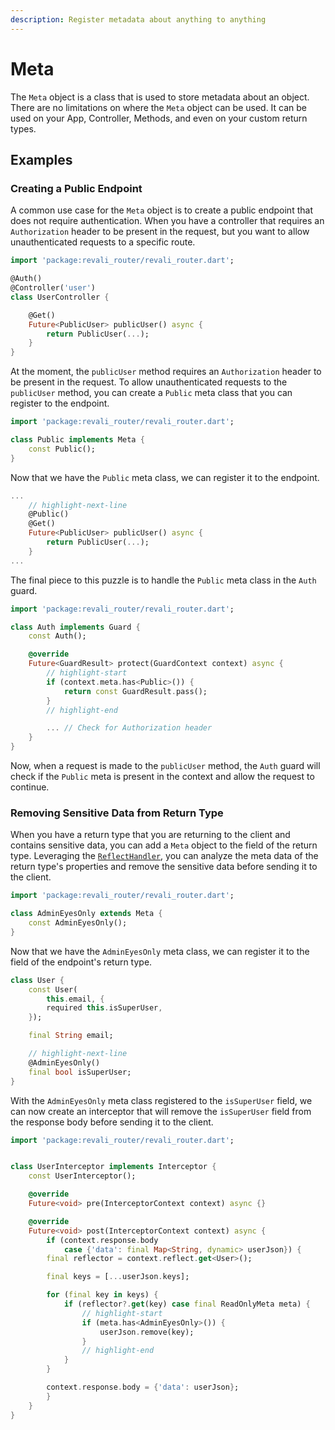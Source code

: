 ```yaml
---
description: Register metadata about anything to anything
---
```


# Meta

The `Meta` object is a class that is used to store metadata about an object. There are no limitations on where the `Meta` object can be used. It can be used on your App, Controller, Methods, and even on your custom return types.

## Examples

### Creating a Public Endpoint

A common use case for the `Meta` object is to create a public endpoint that does not require authentication. When you have a controller that requires an `Authorization` header to be present in the request, but you want to allow unauthenticated requests to a specific route.

```dart title="routes/controllers/user_controller.dart"
import 'package:revali_router/revali_router.dart';

@Auth()
@Controller('user')
class UserController {

    @Get()
    Future<PublicUser> publicUser() async {
        return PublicUser(...);
    }
}
```

At the moment, the `publicUser` method requires an `Authorization` header to be present in the request. To allow unauthenticated requests to the `publicUser` method, you can create a `Public` meta class that you can register to the endpoint.

```dart title="lib/components/meta/public.dart"
import 'package:revali_router/revali_router.dart';

class Public implements Meta {
    const Public();
}
```

Now that we have the `Public` meta class, we can register it to the endpoint.

```dart title="routes/controllers/user_controller.dart"
...
    // highlight-next-line
    @Public()
    @Get()
    Future<PublicUser> publicUser() async {
        return PublicUser(...);
    }
...
```

The final piece to this puzzle is to handle the `Public` meta class in the `Auth` guard.

```dart title="lib/components/guards/auth_guard.dart"
import 'package:revali_router/revali_router.dart';

class Auth implements Guard {
    const Auth();

    @override
    Future<GuardResult> protect(GuardContext context) async {
        // highlight-start
        if (context.meta.has<Public>()) {
            return const GuardResult.pass();
        }
        // highlight-end

        ... // Check for Authorization header
    }
}
```

Now, when a request is made to the `publicUser` method, the `Auth` guard will check if the `Public` meta is present in the context and allow the request to continue.

### Removing Sensitive Data from Return Type

When you have a return type that you are returning to the client and contains sensitive data, you can add a `Meta` object to the field of the return type. Leveraging the [`ReflectHandler`][reflect-handler], you can analyze the meta data of the return type's properties and remove the sensitive data before sending it to the client.

```dart title="lib/components/meta/no_return.dart"
import 'package:revali_router/revali_router.dart';

class AdminEyesOnly extends Meta {
    const AdminEyesOnly();
}
```

Now that we have the `AdminEyesOnly` meta class, we can register it to the field of the endpoint's return type.

```dart title="lib/models/user.dart"
class User {
    const User(
        this.email, {
        required this.isSuperUser,
    });

    final String email;

    // highlight-next-line
    @AdminEyesOnly()
    final bool isSuperUser;
}
```

With the `AdminEyesOnly` meta class registered to the `isSuperUser` field, we can now create an interceptor that will remove the `isSuperUser` field from the response body before sending it to the client.

```dart title="lib/components/interceptor/user_interceptor.dart"
import 'package:revali_router/revali_router.dart';


class UserInterceptor implements Interceptor {
    const UserInterceptor();

    @override
    Future<void> pre(InterceptorContext context) async {}

    @override
    Future<void> post(InterceptorContext context) async {
        if (context.response.body
            case {'data': final Map<String, dynamic> userJson}) {
        final reflector = context.reflect.get<User>();

        final keys = [...userJson.keys];

        for (final key in keys) {
            if (reflector?.get(key) case final ReadOnlyMeta meta) {
                // highlight-start
                if (meta.has<AdminEyesOnly>()) {
                    userJson.remove(key);
                }
                // highlight-end
            }
        }

        context.response.body = {'data': userJson};
        }
    }
}

```

[reflect-handler]: ./reflect_handler.md
